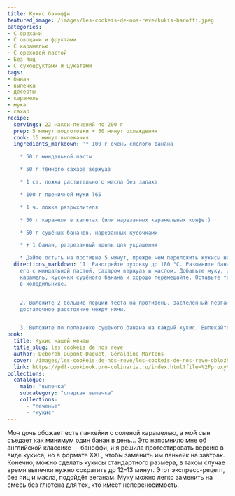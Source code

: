 ```yaml
---
title: Кукис баноффи
featured_image: /images/les-cookeis-de-nos-reve/kukis-banoffi.jpeg
categories:
- С орехами
- С овощами и фруктами
- С карамелью
- С ореховой пастой
- Без яиц
- С сухофруктами и цукатами
tags:
- банан
- выпечка
- десерты
- карамель
- мука
- сахар
recipe:
  servings: 22 макси-печений по 200 г
  prep: 5 минут подготовки + 30 минут охлаждения
  cook: 15 минут выпекания
  ingredients_markdown: '* 100 г очень спелого банана

    * 50 г миндальной пасты

    * 50 г тёмного сахара вержуаз

    * 1 ст. ложка растительного масла без запаха

    * 100 г пшеничной муки T65

    * 1 ч. ложка разрыхлителя

    * 50 г карамели в калетах (или нарезанных карамельных конфет)

    * 50 г сушёных бананов, нарезанных кусочками

    * + 1 банан, разрезанный вдоль для украшения

    * Дайте остыть на противне 5 минут, прежде чем переложить кукисы на решётку.'
  directions_markdown: '1. Разогрейте духовку до 180 °C. Разомните банан и смешайте
    его с миндальной пастой, сахаром вержуаз и маслом. Добавьте муку, разрыхлитель,
    карамель, кусочки сушёного банана и хорошо перемешайте. Оставьте тесто на 30 минут
    в холодильнике.


    2. Выложите 2 большие порции теста на противень, застеленный пергаментом, оставив
    достаточное расстояние между ними.


    3. Выложите по половинке сушёного банана на каждый кукис. Выпекайте 15 минут.'
book:
  title: Кукис нашей мечты
  title_slug: les cookeis de nos reve
  author: Deborah Dupont-Daguet, Géraldine Martens
  cover: /images/les-cookeis-de-nos-reve/les-cookeis-de-nos-reve-oblozhka.jpeg
  link: https://pdf-cookbook.pro-culinaria.ru/index.html?file=%2Fproxy%2Finbooks%2Fles-cookeis-de-nos-reve.pdf
collections:
  catalogue:
    main: "выпечка"
    subcategory: "сладкая выпечка"
    collections:
      - "печенье"
      - "кукис"
---
```


Моя дочь обожает есть панкейки с соленой карамелью, а мой сын съедает как минимум один банан в день... Это напомнило мне об английской классике — баноффи, и я решила протестировать версию в виде кукиса, но в формате XXL, чтобы заменить им панкейк на завтрак.
Конечно, можно сделать кукисы стандартного размера, в таком случае время выпечки нужно сократить до 12–13 минут. Этот экспресс-рецепт, без яиц и масла, подойдёт веганам. Муку можно легко заменить на смесь без глютена для тех, кто имеет непереносимость.


